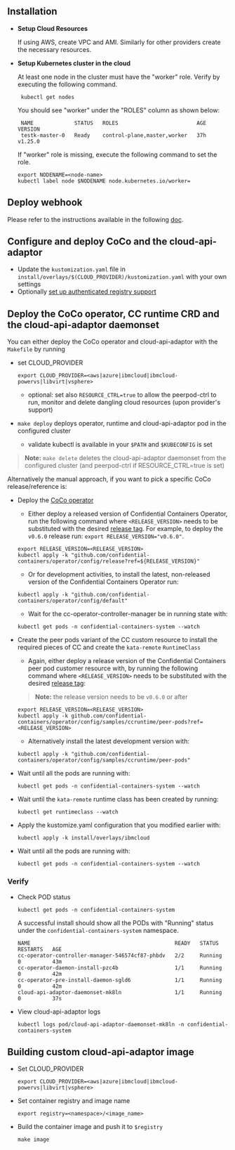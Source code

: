 ## Installation

* **Setup Cloud Resources**

  If using AWS, create VPC and AMI. Similarly for other providers create the
  necessary resources.
   
* **Setup Kubernetes cluster in the cloud**

  At least one node in the cluster must have the "worker" role.
  Verify by executing the following command.
  ```
   kubectl get nodes
  ```
  You should see "worker" under the "ROLES" column as shown below:
  ```
   NAME             STATUS   ROLES                         AGE   VERSION
   testk-master-0   Ready    control-plane,master,worker   37h   v1.25.0
  ```

  If "worker" role is missing, execute the following command to set the role.
   
    ```
    export NODENAME=<node-name>
    kubectl label node $NODENAME node.kubernetes.io/worker=
    ```

## Deploy webhook

   Please refer to the instructions available in the following [doc](../webhook/docs/INSTALL.md).

## Configure and deploy CoCo and the cloud-api-adaptor

- Update the `kustomization.yaml` file in `install/overlays/$(CLOUD_PROVIDER)/kustomization.yaml` with your own settings
- Optionally [set up authenticated registry support](../docs/registries-authentication.md)

## Deploy the CoCo operator, CC runtime CRD and the cloud-api-adaptor daemonset

You can either deploy the CoCo operator and cloud-api-adaptor with the `Makefile` by running
* set CLOUD_PROVIDER
    ```
    export CLOUD_PROVIDER=<aws|azure|ibmcloud|ibmcloud-powervs|libvirt|vsphere>
    ```
    * optional: set also `RESOURCE_CTRL=true` to allow the peerpod-ctrl to run, monitor and delete dangling cloud resources (upon provider's support)

* `make deploy` deploys operator, runtime and cloud-api-adaptor pod in the configured cluster
    * validate kubectl is available in your `$PATH` and `$KUBECONFIG` is set

> **Note:** `make delete` deletes the cloud-api-adaptor daemonset from the configured cluster (and peerpod-ctrl if RESOURCE_CTRL=true is set)

Alternatively the manual approach, if you want to pick a specific CoCo release/reference is:

- Deploy the [CoCo operator](https://github.com/confidential-containers/operator/blob/main/docs/INSTALL.md#deploy-the-operator)
  - Either deploy a released version of Confidential Containers Operator, run the following command where `<RELEASE_VERSION>` needs to be substituted with the desired [release tag](https://github.com/confidential-containers/operator/tags). For example, to deploy the `v0.6.0` release run: `export RELEASE_VERSION="v0.6.0"`.
  ```
  export RELEASE_VERSION=<RELEASE_VERSION>
  kubectl apply -k "github.com/confidential-containers/operator/config/release?ref=${RELEASE_VERSION}"
  ```
  - Or for development activities, to install the latest, non-released version of the Confidential Containers Operator run:
  ```
  kubectl apply -k "github.com/confidential-containers/operator/config/default"
  ```
  - Wait for the cc-operator-controller-manager be in running state with:
  ```
  kubectl get pods -n confidential-containers-system --watch
  ```

- Create the peer pods variant of the CC custom resource to install the required pieces of CC and create the `kata-remote` `RuntimeClass`
  - Again, either deploy a release version of the Confidential Containers peer pod customer resource with, by running the following command where `<RELEASE_VERSION>` needs to be substituted with the desired [release tag](https://github.com/confidential-containers/operator/tags):
  > **Note:** the release version needs to be `v0.6.0` or after
  ```
  export RELEASE_VERSION=<RELEASE_VERSION>
  kubectl apply -k github.com/confidential-containers/operator/config/samples/ccruntime/peer-pods?ref=<RELEASE_VERSION>
  ```
  - Alternatively install the latest development version with:
  ```
  kubectl apply -k "github.com/confidential-containers/operator/config/samples/ccruntime/peer-pods"
  ```
- Wait until all the pods are running with:
  ```
  kubectl get pods -n confidential-containers-system --watch
  ```

- Wait until the `kata-remote` runtime class has been created by running:
  ```
  kubectl get runtimeclass --watch
  ```

- Apply the kustomize.yaml configuration that you modified earlier with:
  ```
  kubectl apply -k install/overlays/ibmcloud
  ```
- Wait until all the pods are running with:
  ```
  kubectl get pods -n confidential-containers-system --watch
  ```
### Verify

* Check POD status

    ```
    kubectl get pods -n confidential-containers-system
    ```
  A successful install should show all the PODs with "Running" status under the `confidential-containers-system`
  namespace.
  
    ```
    NAME                                              READY   STATUS    RESTARTS   AGE
    cc-operator-controller-manager-546574cf87-phbdv   2/2     Running   0          43m
    cc-operator-daemon-install-pzc4b                  1/1     Running   0          42m
    cc-operator-pre-install-daemon-sgld6              1/1     Running   0          42m
    cloud-api-adaptor-daemonset-mk8ln                 1/1     Running   0          37s
    ```

* View cloud-api-adaptor logs

    ```
    kubectl logs pod/cloud-api-adaptor-daemonset-mk8ln -n confidential-containers-system
    ```

## Building custom cloud-api-adaptor image

* Set CLOUD_PROVIDER
    ```
    export CLOUD_PROVIDER=<aws|azure|ibmcloud|ibmcloud-powervs|libvirt|vsphere>
    ```

* Set container registry and image name
    ```
    export registry=<namespace>/<image_name>
    ```

* Build the container image and push it to `$registry`
   ```
   make image
   ```
